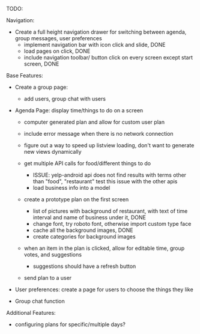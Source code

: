 TODO:

Navigation:
- Create a full height navigation drawer for switching between agenda, group messages, user preferences
    - implement navigation bar with icon click and slide, DONE
    - load pages on click, DONE
    - include navigation toolbar/ button click on every screen except start screen, DONE

Base Features:
- Create a group page:
    - add users, group chat with users

- Agenda Page: display time/things to do on a screen

    - computer generated plan and allow for custom user plan
    - include error message when there is no network connection
    - figure out a way to speed up listview loading, don't want to generate new views dynamically

    - get multiple API calls for food/different things to do
        - ISSUE: yelp-android api does not find results with terms other than "food", "restaurant"
            test this issue with the other apis
        - load business info into a model

    - create a prototype plan on the first screen
        - list of pictures with background of restaurant, with text of time interval
            and name of business under it, DONE
        - change font, try roboto font, otherwise import custom type face
        - cache all the background images, DONE
        - create categories for background images


    - when an item in the plan is clicked, allow for editable time, group votes, and suggestions
        - suggestions should have a refresh button
    - send plan to a user

- User preferences: create a page for users to choose the things they like
- Group chat function

Additional Features:
- configuring plans for specific/multiple days?
